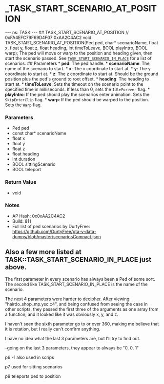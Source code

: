 # _TASK_START_SCENARIO_AT_POSITION

--- ns: TASK --- ## TASK_START_SCENARIO_AT_POSITION  // 0xFA4EFC79F69D4F07 0xAA2C4AC2 void TASK_START_SCENARIO_AT_POSITION(Ped ped, char* scenarioName, float x, float y, float z, float heading, int timeToLeave, BOOL playIntro, BOOL warp);  The ped will move or warp to the position and heading given, then start the scenario passed. See [`TASK_START_SCENARIO_IN_PLACE`](#_0x142A02425FF02BD9) for a list of scenarios.  ## Parameters * **ped**: The ped handle. * **scenarioName**: The name of the scenario to start. * **x**: The x coordinate to start at. * **y**: The y coordinate to start at. * **z**: The z coordinate to start at. Should be the ground position plus the ped's ground to root offset. * **heading**: The heading to start at. * **timeToLeave**: Sets the timeout on the scenario point to the specified time in milliseconds. If less than 0, sets the `IdleForever` flag. * **playIntro**: If the ped should play the scenarios enter animation. Sets the `SkipEnterClip` flag. * **warp**: If the ped should be warped to the position. Sets the `Warp` flag.

### Parameters
* Ped ped
* const char* scenarioName
* float x
* float y
* float z
* float heading
* int duration
* BOOL sittingScenario
* BOOL teleport

### Return Value
* void

### Notes
* AP Hash: 0x0xAA2C4AC2
* Build: 811
* Full list of ped scenarios by DurtyFree: https://github.com/DurtyFree/gta-v-data-dumps/blob/master/scenariosCompact.json

Also a few more listed at TASK::TASK_START_SCENARIO_IN_PLACE just above.
---------------
The first parameter in every scenario has always been a Ped of some sort. The second like TASK_START_SCENARIO_IN_PLACE is the name of the scenario. 

The next 4 parameters were harder to decipher. After viewing "hairdo_shop_mp.ysc.c4", and being confused from seeing the case in other scripts, they passed the first three of the arguments as one array from a function, and it looked like it was obviously x, y, and z.

I haven't seen the sixth parameter go to or over 360, making me believe that it is rotation, but I really can't confirm anything.

I have no idea what the last 3 parameters are, but I'll try to find out.

-going on the last 3 parameters, they appear to always be "0, 0, 1"

p6 -1 also used in scrips

p7 used for sitting scenarios

p8 teleports ped to position

